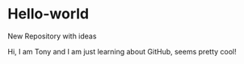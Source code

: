 # Hello-world
New Repository with ideas

Hi, I am Tony and I am just learning about GitHub, seems pretty cool!
